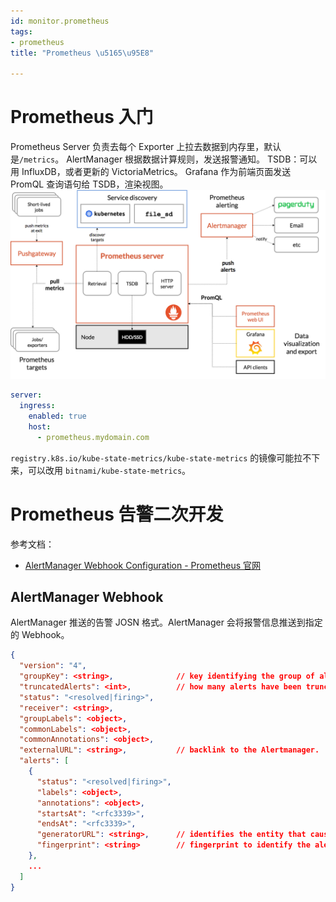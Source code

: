 ```yaml
---
id: monitor.prometheus
tags:
- prometheus
title: "Prometheus \u5165\u95E8"

---
```



# Prometheus 入门
Prometheus Server 负责去每个 Exporter 上拉去数据到内存里，默认是`/metrics`。
AlertManager 根据数据计算规则，发送报警通知。
TSDB：可以用 InfluxDB，或者更新的 VictoriaMetrics。
Grafana 作为前端页面发送 PromQL 查询语句给 TSDB，渲染视图。
![image.png](./../assets/1690264013236-1965f86e-58f2-4035-acc0-ca982588c467.png)

```yaml
server:
  ingress:
    enabled: true
    host:
      - prometheus.mydomain.com
```
`registry.k8s.io/kube-state-metrics/kube-state-metrics` 的镜像可能拉不下来，可以改用 `bitnami/kube-state-metrics`。


# Prometheus 告警二次开发
参考文档：

- [AlertManager Webhook Configuration - Prometheus 官网](https://prometheus.io/docs/alerting/latest/configuration/#webhook_config)


## AlertManager Webhook
AlertManager 推送的告警 JOSN 格式。AlertManager 会将报警信息推送到指定的 Webhook。
```json
{
  "version": "4",
  "groupKey": <string>,              // key identifying the group of alerts (e.g. to deduplicate)
  "truncatedAlerts": <int>,          // how many alerts have been truncated due to "max_alerts"
  "status": "<resolved|firing>",
  "receiver": <string>,
  "groupLabels": <object>,
  "commonLabels": <object>,
  "commonAnnotations": <object>,
  "externalURL": <string>,           // backlink to the Alertmanager.
  "alerts": [
    {
      "status": "<resolved|firing>",
      "labels": <object>,
      "annotations": <object>,
      "startsAt": "<rfc3339>",
      "endsAt": "<rfc3339>",
      "generatorURL": <string>,      // identifies the entity that caused the alert
      "fingerprint": <string>        // fingerprint to identify the alert
    },
    ...
  ]
}
```

